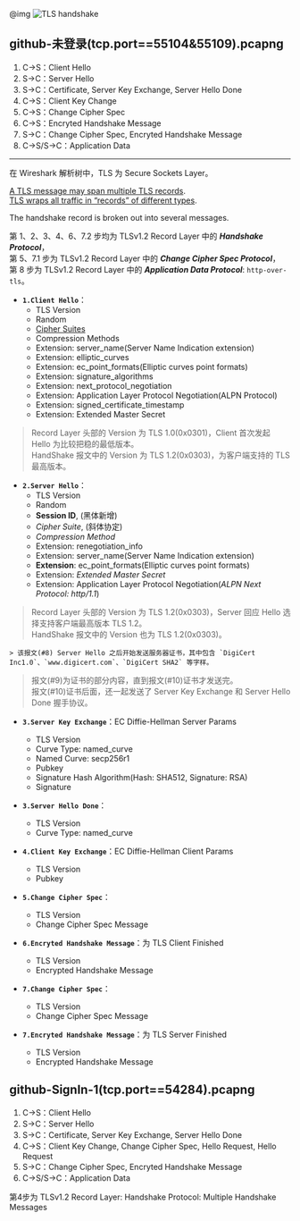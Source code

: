 
@img ![TLS handshake](http://image.beekka.com/blog/201402/bg2014020502.png)

## github-未登录(tcp.port==55104&55109).pcapng

1. C->S：Client Hello  
2. S->C：Server Hello  
3. S->C：Certificate, Server Key Exchange, Server Hello Done  
4. C->S：Client Key Change  
5. C->S：Change Cipher Spec  
6. C->S：Encryted Handshake Message  
7. S->C：Change Cipher Spec, Encryted Handshake Message  
8. C->S/S->C：Application Data  

---

在 Wireshark 解析树中，TLS 为 Secure Sockets Layer。

[A TLS message may span multiple TLS records](http://www.networksorcery.com/enp/protocol/tls.htm).  
[TLS wraps all traffic in “records” of different types](http://www.moserware.com/2009/06/first-few-milliseconds-of-https.html).   

The handshake record is broken out into several messages.

第 1、2、3、4、6、7.2 步均为 TLSv1.2 Record Layer 中的 ***Handshake Protocol***，  
第 5、7.1 步为 TLSv1.2 Record Layer 中的 ***Change Cipher Spec Protocol***，  
第 8 步为 TLSv1.2 Record Layer 中的 ***Application Data Protocol***: `http-over-tls`。

- **`1.Client Hello`**：
	- TLS Version  
	- Random  
	- [Cipher Suites](http://www.networksorcery.com/enp/protocol/tls.htm)  
	- Compression Methods  
	- Extension: server_name(Server Name Indication extension)  
	- Extension: elliptic_curves  
	- Extension: ec_point_formats(Elliptic curves point formats)  
	- Extension: signature_algorithms  
	- Extension: next_protocol_negotiation  
	- Extension: Application Layer Protocol Negotiation(ALPN Protocol)  
	- Extension: signed_certificate_timestamp  
	- Extension: Extended Master Secret  

> Record Layer 头部的 Version 为 TLS 1.0(0x0301)，Client 首次发起 Hello 为比较把稳的最低版本。  
> HandShake 报文中的 Version 为 TLS 1.2(0x0303)，为客户端支持的 TLS 最高版本。  

- **`2.Server Hello`**：
	- TLS Version  
	- Random  
	- **Session ID**,  (黑体新增)  
	- *Cipher Suite*,  (斜体协定)  
	- *Compression Method*  
	- Extension: renegotiation_info  
	- Extension: server_name(Server Name Indication extension)  
	- **Extension**: ec_point_formats(Elliptic curves point formats)  
	- Extension: *Extended Master Secret*  
	- Extension: Application Layer Protocol Negotiation(*ALPN Next Protocol: http/1.1*)  

> Record Layer 头部的 Version 为 TLS 1.2(0x0303)，Server 回应 Hello 选择支持客户端最高版本 TLS  1.2。  
> HandShake 报文中的 Version 也为 TLS 1.2(0x0303)。  

	> 该报文(#8) Server Hello 之后开始发送服务器证书，其中包含 `DigiCert Inc1.0`、`www.digicert.com`、`DigiCert SHA2` 等字样。  
> 报文(#9)为证书的部分内容，直到报文(#10)证书才发送完。  
> 报文(#10)证书后面，还一起发送了 Server Key Exchange 和 Server Hello Done 握手协议。  

- **`3.Server Key Exchange`**：EC Diffie-Hellman Server Params
	- TLS Version  
	- Curve Type: named_curve  
	- Named Curve: secp256r1  
	- Pubkey  
	- Signature Hash Algorithm(Hash: SHA512, Signature: RSA)  
	- Signature  

- **`3.Server Hello Done`**：
	- TLS Version  
	- Curve Type: named_curve  

- **`4.Client Key Exchange`**：EC Diffie-Hellman Client Params  
	- TLS Version  
	- Pubkey  

- **`5.Change Cipher Spec`**：  
	- TLS Version  
	- Change Cipher Spec Message  

- **`6.Encryted Handshake Message`**：为 TLS Client Finished  
	- TLS Version  
	- Encrypted Handshake Message  

- **`7.Change Cipher Spec`**：  
	- TLS Version  
	- Change Cipher Spec Message  

- **`7.Encryted Handshake Message`**：为 TLS Server Finished  
	- TLS Version  
	- Encrypted Handshake Message  

## github-SignIn-1(tcp.port==54284).pcapng

1. C->S：Client Hello  
2. S->C：Server Hello  
3. S->C：Certificate, Server Key Exchange, Server Hello Done  
4. C->S：Client Key Change, Change Cipher Spec, Hello Request, Hello Request  
5. S->C：Change Cipher Spec, Encryted Handshake Message  
6. C->S/S->C：Application Data  

第4步为 TLSv1.2 Record Layer: Handshake Protocol: Multiple Handshake Messages

